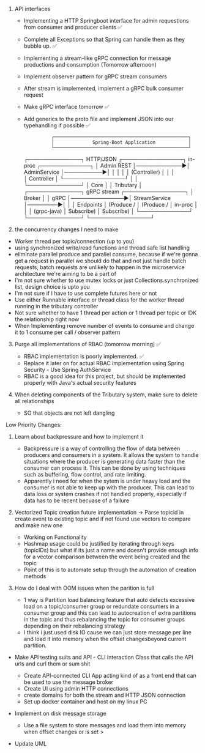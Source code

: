 
1. API interfaces
    - Implementing a HTTP Springboot interface for admin requestions from consumer and producer clients ✅
    - Complete all Exceptions so that Spring can handle them as they bubble up. ✅

    - Implementing a stream-like gRPC connection for message productions and consumption (Tomorrow afternoon)
    - Implement observer pattern for gRPC stream consumers
    - After stream is implemented, implement a gRPC bulk consumer request
    - Make gRPC interface tomorrow ✅
    - Add generics to the proto file and implement JSON into our typehandling if possible ✅

                    ┌─────────────────────────────────────────────────┐
                    │              Spring-Boot Application            │
                    └─────────────────────────────────────────────────┘
        ┌──────────────┐  HTTP/JSON  ┌────────────────┐  in-proc  ┌─────────────┐
        │ Admin REST   │────────────▶│  AdminService  │──────────▶│             │
        │              │             │  (Controller)  │           │             │   
        │ Controller   │             └────────────────┘           │             │
        └──────────────┘                                          │   Core      │
                                                                  │ Tributary   │
        ┌──────────────┐  gRPC stream  ┌────────────────┐         │   Broker    │
        │  gRPC        │──────────────▶│ StreamService  │────────▶│             │
        │ Endpoints    │  (Produce /   │ (Produce /     │ in-proc │             │
        │ (grpc-java)  │   Subscribe)  │  Subscribe)    │         └─────────────┘
        └──────────────┘               └────────────────┘


2. the concurrency changes I need to make
  - Worker thread per topic/connection (up to you)
  - using synchronized write/read functions and thread safe list handling
  - eliminate parallel produce and parallel consume, because if we're gonna get a request in parallel we should do that and not just handle batch requests, batch requests are unlikely to happen in the microservice architecture we're aiming to be a part of
  - I'm not sure whether to use mutex locks or just Collections.synchronized list, design choice is upto you
  - I'm not sure if I have to use complete futures here or not
  - Use either Runnable interface or thread class for the worker thread running in the tributary controller
  - Not sure whether to have 1 thread per action or 1 thread per topic or IDK the relationship right now
  - When Implementing remove number of events to consume and change it to 1 consume per call / observer pattern

3. Purge all implementations of RBAC (tomorrow morning) ✅
    - RBAC implementation is poorly implemented. ✅
    - Replace it later on for actual RBAC implementation using Spring Security - Use Spring AuthService
    - RBAC is a good idea for this project, but should be implemented properly with Java's actual security features

4. When deleting components of the Tributary system, make sure to delete all relationships
    - SO that objects are not left dangling
    


Low Priority Changes:

1. Learn about backpressure and how to implement it
    - Backpressure is a way of controlling the flow of data between producers and consumers in a system. It allows the system to handle situations where the producer is generating data faster than the consumer can process it. This can be done by using techniques such as buffering, flow control, and rate limiting.
    - Apparently i need for when the sytem is under heavy load and the consumer is not able to keep up with the producer. This can lead to data loss or system crashes if not handled properly, especially if data has to be recent becuase of a failure

1. Vectorized Topic creation future implementation -> Parse topicid in create event to existing topic and if not found use vectors to compare and make new one
    - Working on Functionality
    - Hashmap usage could be justified by iterating through keys (topicIDs) but what if its just a name and doesn't provide enough info for a vector comparison between the event being created and the topic
    - Point of this is to automate setup through the automation of creation methods

2. How do I deal with OOM issues when the parition is full
    - 1 way is Partition load balancing feature that auto detects excessive load on a topic/consumer group or redundate consumers in a consumer group and this can lead to autocreation of extra partitions in the topic and thus rebalancing the topic for consumer groups depending on their rebalancing strategy
    - I think i just used disk IO cause we can just store message per line and load it into memory when the offset changesbeyond current partition.
    

- Make API testing suits and API - CLI interaction Class that calls the API urls and curl them or sum shit
    - Create API-connected CLI App acting kind of as a front end that can be used to use the message broker
    - Create UI using admin HTTP connections
    - create domains for both the stream and HTTP JSON connection
    - Set up docker container and host on my linux PC

- Implement on disk message storage
    - Use a file system to store messages and load them into memory when offset changes or is set > 

- Update UML

